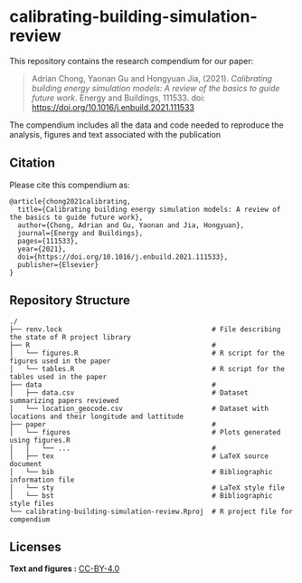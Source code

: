 # calibrating-building-simulation-review

This repository contains the research compendium for our paper:

> Adrian Chong, Yaonan Gu and Hongyuan Jia, (2021).
> *Calibrating building energy simulation models: A review of the basics to guide future work*.
> Energy and Buildings, 111533. doi: <https://doi.org/10.1016/j.enbuild.2021.111533>


The compendium includes all the data and code needed to reproduce the analysis, figures and text 
associated with the publication

## Citation

Please cite this compendium as:
```
@article{chong2021calibrating,
  title={Calibrating building energy simulation models: A review of the basics to guide future work},
  author={Chong, Adrian and Gu, Yaonan and Jia, Hongyuan},
  journal={Energy and Buildings},
  pages={111533},
  year={2021},
  doi={https://doi.org/10.1016/j.enbuild.2021.111533},
  publisher={Elsevier}
}
```

## Repository Structure
```
./
├── renv.lock                                     # File describing the state of R project library
├── R                                             # 
│   └── figures.R                                 # R script for the figures used in the paper 
│   └── tables.R                                  # R script for the tables used in the paper
├── data                                          # 
│   ├── data.csv                                  # Dataset summarizing papers reviewed
│   └── location_geocode.csv                      # Dataset with locations and their longitude and lattitude
├── paper                                         # 
│   └── figures                                   # Plots generated using figures.R
│   │   └── ...                                   #
│   ├── tex                                       # LaTeX source document 
│   └── bib                                       # Bibliographic information file
│   └── sty                                       # LaTeX style file
│   └── bst                                       # Bibliographic style files
└── calibrating-building-simulation-review.Rproj  # R project file for compendium
```

## Licenses

**Text and figures :**
[CC-BY-4.0](http://creativecommons.org/licenses/by/4.0/)
